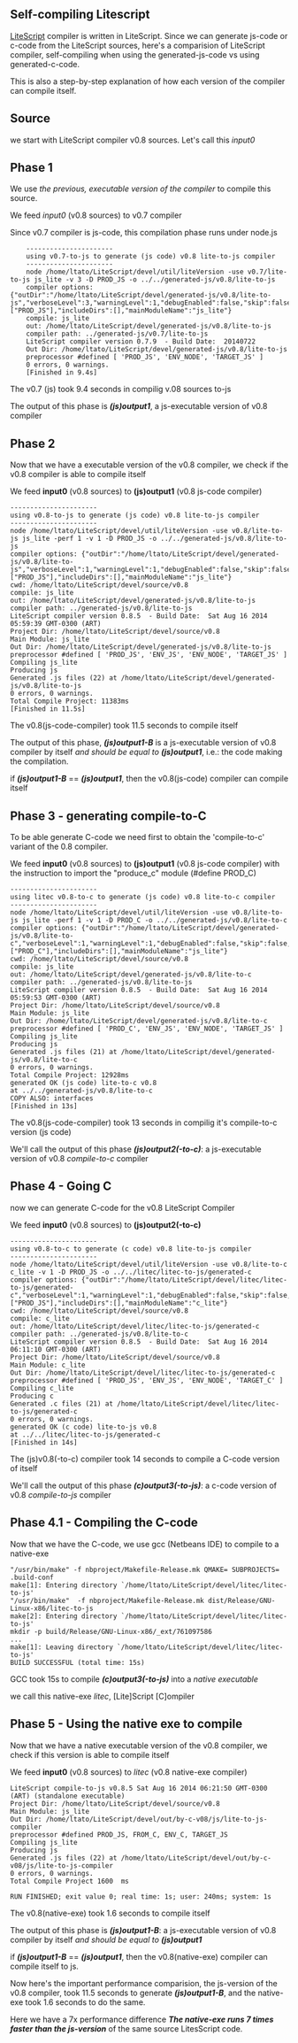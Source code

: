 ## Self-compiling Litescript

[LiteScript](https://github.com/luciotato/LiteScript) compiler is written in LiteScript. 
Since we can generate js-code or c-code
from the LiteScript sources, here's a comparision of LiteScript compiler, self-compiling
when using the generated-js-code vs using generated-c-code.

This is also a step-by-step explanation of how each version of the compiler can compile itself.

## Source
we start with LiteScript compiler v0.8 sources. Let's call this *input0*

## Phase 1
We use *the previous, executable version of the compiler* to compile this source.

We feed *input0* (v0.8 sources) to v0.7 compiler

Since v0.7 compiler is js-code, this compilation phase runs under node.js

        ----------------------
        using v0.7-to-js to generate (js code) v0.8 lite-to-js compiler
        ----------------------
        node /home/ltato/LiteScript/devel/util/liteVersion -use v0.7/lite-to-js js_lite -v 3 -D PROD_JS -o ../../generated-js/v0.8/lite-to-js
        compiler options: {"outDir":"/home/ltato/LiteScript/devel/generated-js/v0.8/lite-to-js","verboseLevel":3,"warningLevel":1,"debugEnabled":false,"skip":false,"generateSourceMap":true,"single":false,"browser":false,"comments":1,"perf":0,"defines":["PROD_JS"],"includeDirs":[],"mainModuleName":"js_lite"}
        compile: js_lite
        out: /home/ltato/LiteScript/devel/generated-js/v0.8/lite-to-js
        compiler path: ../generated-js/v0.7/lite-to-js
        LiteScript compiler version 0.7.9  - Build Date:  20140722
        Out Dir: /home/ltato/LiteScript/devel/generated-js/v0.8/lite-to-js
        preprocessor #defined [ 'PROD_JS', 'ENV_NODE', 'TARGET_JS' ]
        0 errors, 0 warnings.
        [Finished in 9.4s]

The v0.7 (js) took 9.4 seconds in compilig v.08 sources to-js

The output of this phase is ***(js)output1***, a js-executable version of v0.8 compiler

## Phase 2
Now that we have a executable version of the v0.8 compiler,
we check if the v0.8 compiler is able to compile itself

We feed **input0** (v0.8 sources) to **(js)output1** (v0.8 js-code compiler)

    ----------------------
    using v0.8-to-js to generate (js code) v0.8 lite-to-js compiler
    ----------------------
    node /home/ltato/LiteScript/devel/util/liteVersion -use v0.8/lite-to-js js_lite -perf 1 -v 1 -D PROD_JS -o ../../generated-js/v0.8/lite-to-js
    compiler options: {"outDir":"/home/ltato/LiteScript/devel/generated-js/v0.8/lite-to-js","verboseLevel":1,"warningLevel":1,"debugEnabled":false,"skip":false,"generateSourceMap":true,"single":false,"browser":false,"comments":1,"perf":1,"defines":["PROD_JS"],"includeDirs":[],"mainModuleName":"js_lite"}
    cwd: /home/ltato/LiteScript/devel/source/v0.8
    compile: js_lite
    out: /home/ltato/LiteScript/devel/generated-js/v0.8/lite-to-js
    compiler path: ../generated-js/v0.8/lite-to-js
    LiteScript compiler version 0.8.5  - Build Date:  Sat Aug 16 2014 05:59:39 GMT-0300 (ART)
    Project Dir: /home/ltato/LiteScript/devel/source/v0.8
    Main Module: js_lite
    Out Dir: /home/ltato/LiteScript/devel/generated-js/v0.8/lite-to-js
    preprocessor #defined [ 'PROD_JS', 'ENV_JS', 'ENV_NODE', 'TARGET_JS' ]
    Compiling js_lite
    Producing js
    Generated .js files (22) at /home/ltato/LiteScript/devel/generated-js/v0.8/lite-to-js
    0 errors, 0 warnings.
    Total Compile Project: 11383ms
    [Finished in 11.5s]

The v0.8(js-code-compiler) took 11.5 seconds to compile itself

The output of this phase, ***(js)output1-B*** is a js-executable version of v0.8 compiler by itself
*and should be equal to* ***(js)output1***, i.e.: the code making the compilation.

if ***(js)output1-B*** == ***(js)output1***, then the v0.8(js-code) compiler can compile itself

## Phase 3 - generating compile-to-C

To be able generate C-code we need first to obtain the 'compile-to-c'
variant of the 0.8 compiler.

We feed **input0** (v0.8 sources) to **(js)output1** (v0.8 js-code compiler) with the instruction to
import the "produce_c" module (#define PROD_C)

    ----------------------
    using litec v0.8-to-c to generate (js code) v0.8 lite-to-c compiler
    ----------------------
    node /home/ltato/LiteScript/devel/util/liteVersion -use v0.8/lite-to-js js_lite -perf 1 -v 1 -D PROD_C -o ../../generated-js/v0.8/lite-to-c
    compiler options: {"outDir":"/home/ltato/LiteScript/devel/generated-js/v0.8/lite-to-c","verboseLevel":1,"warningLevel":1,"debugEnabled":false,"skip":false,"generateSourceMap":true,"single":false,"browser":false,"comments":1,"perf":1,"defines":["PROD_C"],"includeDirs":[],"mainModuleName":"js_lite"}
    cwd: /home/ltato/LiteScript/devel/source/v0.8
    compile: js_lite
    out: /home/ltato/LiteScript/devel/generated-js/v0.8/lite-to-c
    compiler path: ../generated-js/v0.8/lite-to-js
    LiteScript compiler version 0.8.5  - Build Date:  Sat Aug 16 2014 05:59:53 GMT-0300 (ART)
    Project Dir: /home/ltato/LiteScript/devel/source/v0.8
    Main Module: js_lite
    Out Dir: /home/ltato/LiteScript/devel/generated-js/v0.8/lite-to-c
    preprocessor #defined [ 'PROD_C', 'ENV_JS', 'ENV_NODE', 'TARGET_JS' ]
    Compiling js_lite
    Producing js
    Generated .js files (21) at /home/ltato/LiteScript/devel/generated-js/v0.8/lite-to-c
    0 errors, 0 warnings.
    Total Compile Project: 12928ms
    generated OK (js code) lite-to-c v0.8
    at ../../generated-js/v0.8/lite-to-c
    COPY ALSO: interfaces
    [Finished in 13s]

The v0.8(js-code-compiler) took 13 seconds in compilig it's compile-to-c version (js code)

We'll call the output of this phase ***(js)output2(-to-c)***: a js-executable version of v0.8 *compile-to-c* compiler

## Phase 4 - Going C

now we can generate C-code for the v0.8 LiteScript Compiler

We feed **input0** (v0.8 sources) to **(js)output2(-to-c)** 

    ----------------------
    using v0.8-to-c to generate (c code) v0.8 lite-to-js compiler
    ----------------------
    node /home/ltato/LiteScript/devel/util/liteVersion -use v0.8/lite-to-c c_lite -v 1 -D PROD_JS -o ../../litec/litec-to-js/generated-c
    compiler options: {"outDir":"/home/ltato/LiteScript/devel/litec/litec-to-js/generated-c","verboseLevel":1,"warningLevel":1,"debugEnabled":false,"skip":false,"generateSourceMap":true,"single":false,"browser":false,"comments":1,"perf":0,"defines":["PROD_JS"],"includeDirs":[],"mainModuleName":"c_lite"}
    cwd: /home/ltato/LiteScript/devel/source/v0.8
    compile: c_lite
    out: /home/ltato/LiteScript/devel/litec/litec-to-js/generated-c
    compiler path: ../generated-js/v0.8/lite-to-c
    LiteScript compiler version 0.8.5  - Build Date:  Sat Aug 16 2014 06:11:10 GMT-0300 (ART)
    Project Dir: /home/ltato/LiteScript/devel/source/v0.8
    Main Module: c_lite
    Out Dir: /home/ltato/LiteScript/devel/litec/litec-to-js/generated-c
    preprocessor #defined [ 'PROD_JS', 'ENV_JS', 'ENV_NODE', 'TARGET_C' ]
    Compiling c_lite
    Producing c
    Generated .c files (21) at /home/ltato/LiteScript/devel/litec/litec-to-js/generated-c
    0 errors, 0 warnings.
    generated OK (c code) lite-to-js v0.8
    at ../../litec/litec-to-js/generated-c
    [Finished in 14s]

The (js)v0.8(-to-c) compiler took 14 seconds to compile a C-code version of itself

We'll call the output of this phase ***(c)output3(-to-js)***: a c-code version of v0.8 *compile-to-js* compiler


## Phase 4.1 - Compiling the C-code

Now that we have the C-code, we use gcc (Netbeans IDE) to compile to a native-exe

    "/usr/bin/make" -f nbproject/Makefile-Release.mk QMAKE= SUBPROJECTS= .build-conf
    make[1]: Entering directory `/home/ltato/LiteScript/devel/litec/litec-to-js'
    "/usr/bin/make"  -f nbproject/Makefile-Release.mk dist/Release/GNU-Linux-x86/litec-to-js
    make[2]: Entering directory `/home/ltato/LiteScript/devel/litec/litec-to-js'
    mkdir -p build/Release/GNU-Linux-x86/_ext/761097586
    ...
    make[1]: Leaving directory `/home/ltato/LiteScript/devel/litec/litec-to-js'
    BUILD SUCCESSFUL (total time: 15s)

GCC took 15s to compile ***(c)output3(-to-js)*** into a *native executable*

we call this native-exe *litec*, [Lite]Script [C]ompiler

## Phase 5 - Using the native exe to compile

Now that we have a native executable version of the v0.8 compiler,
we check if this version is able to compile itself

We feed **input0** (v0.8 sources) to *litec* (v0.8 native-exe compiler)

    LiteScript compile-to-js v0.8.5 Sat Aug 16 2014 06:21:50 GMT-0300 (ART) (standalone executable) 
    Project Dir: /home/ltato/LiteScript/devel/source/v0.8 
    Main Module: js_lite 
    Out Dir: /home/ltato/LiteScript/devel/out/by-c-v08/js/lite-to-js-compiler 
    preprocessor #defined PROD_JS, FROM_C, ENV_C, TARGET_JS 
    Compiling js_lite 
    Producing js 
    Generated .js files (22) at /home/ltato/LiteScript/devel/out/by-c-v08/js/lite-to-js-compiler 
    0 errors, 0 warnings. 
    Total Compile Project 1600  ms 

    RUN FINISHED; exit value 0; real time: 1s; user: 240ms; system: 1s

The v0.8(native-exe) took 1.6 seconds to compile itself

The output of this phase is ***(js)output1-B***: a js-executable version of v0.8 compiler by itself
*and should be equal to* ***(js)output1***

if ***(js)output1-B*** == ***(js)output1***, then the v0.8(native-exe) compiler can compile itself to js.

Now here's the important performance comparision, the js-version of the v0.8 compiler, took 
11.5 seconds to generate ***(js)output1-B***, and the native-exe took 1.6 seconds to do the same.

Here we have a 7x performance difference ***The native-exe runs 7 times faster than the js-version*** 
of the same source LitesScript code.

